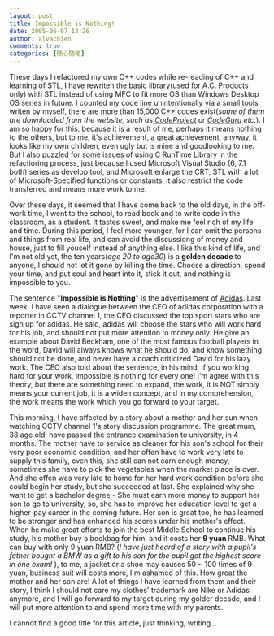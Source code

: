 ```yaml
---
layout: post
title: Impossible is Nothing!
date: 2005-06-07 13:26
author: alvachien
comments: true
categories: [随心随笔]
---
```

<div id="bp-C678F199F470A1FB_198-content">

These days I refactored my own C++ codes while re-reading of C++ and learning of STL, I have rewriten the basic library(used for A.C. Products only) with STL instead of using MFC to fit more OS than Windows Desktop OS series in future. I counted my code line unintentionally via a small tools writen by myself, there are more than 15,000 C++ codes exist(<em>some of them are downloaded from the website, such as</em><a href="http://www.codeproject.com/"><em> CodeProject</em></a><em> or </em><a href="http://www.codeguru.com/"><em>CodeGuru</em></a><em> etc</em>.). I am so happy for this, because it is a result of me, perhaps it means nothing to the others, but to me, it's achievement, a great achievement, anyway, it looks like my own children, even ugly but is mine and goodlooking to me. But I also puzzled for some issues of using C RunTime Library in the refactioring process, just because I used Microsoft Visual Studio (6, 7.1 both) series as develop tool, and Microsoft enlarge the CRT, STL with a lot of Microsoft-Specified functions or constants, it also restrict the code transferred and means more work to me.

Over these days, it seemed that I have come back to the old days, in the off-work time, I went to the school, to read book and to write code in the classroom, as a student. It tastes sweet, and make me feel rich of my life and time. During this period, I feel more younger, for I can omit the persons and things from real life, and can avoid the discussiong of money and house, just to fill youself instead of anything else. I like this kind of life, and I'm not old yet, the ten years(<em>age 20 to age30</em>) is a <strong>golden decade </strong>to anyone, I should not let it gone by killing the time. Choose a direction, spend your time, and put soul and heart into it, stick it out, and nothing is impossible to you.

The sentence "<strong>Impossible is Nothing</strong>" is the advertisement of <a href="http://www.adidas.com/">Adidas</a>. Last week, I have seen a dialogue between the CEO of adidas corporation with a reporter in CCTV channel 1, the CEO discussed the top sport stars who are sign up for adidas. He said, adidas will choose the stars who will work hard for his job, and should not put more attention to money only. He give an example about David Beckham, one of the most famous football players in the word, David will always knows what he should do, and know something should not be done, and never have a coach criticized David for his lazy work. The CEO also told about the sentence, in his mind, if you working hard for your work, impossible is nothing for every one! I'm agree with this theory, but there are something need to expand, the work, it is NOT simply means your current job, it is a widen concept, and in my comprehension, the work means the work which you go forward to your target.

This morning, I have affected by a story about a mother and her sun when watching CCTV channel 1's story discussion programme. The great mum, 38 age old, have passed the entrance examination to university, in 4 months. The mother have to service as cleaner for his son's school for their very poor economic condition, and her offen have to work very late to supply this family, even this, she still can not earn enough money, sometimes she have to pick the vegetables when the market place is over. And she offen was very late to home for her hard work condition before she could begin her study, but she succeeded at last. She explained why she want to get a bachelor degree - She must earn more money to support her son to go to university, so, she has to improve her education level to get a higher-pay career in the coming future. Her son is great too, he has learned to be stronger and has enhanced his scores under his mother's effect. When he make great efforts to join the best Middle School to continue his study, his mother buy a bookbag for him, and it costs her <strong>9 yuan </strong>RMB. What can buy with only 9 yuan RMB? (<em>I have just heard of a story with a pupil's father bought a BMW as a gift to his son for the pupil got the highest score in one exam!</em> ), to me, a jacket or a shoe may causes 50 ~ 100 times of 9 yuan, business suit will costs more, I'm ashamed of this. How great the mother and her son are! A lot of things I have learned from them and their story, I think I should not care my clothes' trademark are Nike or Adidas anymore, and I will go forward to my target during my golder decade, and I will put more attention to and spend more time with my parents.

I cannot find a good title for this article, just thinking, writing...

</div>
